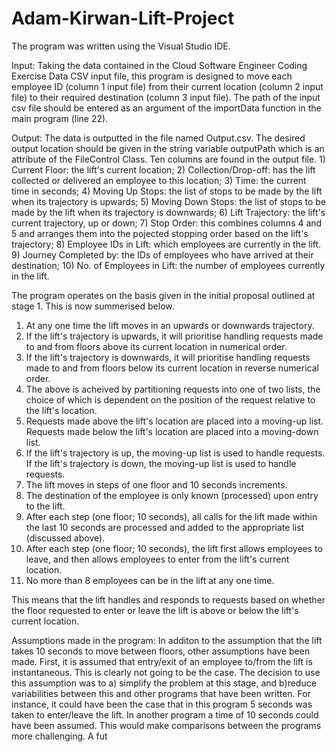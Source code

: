 # Adam-Kirwan-Lift-Project
The program was written using the Visual Studio IDE.

Input:
Taking the data contained in the Cloud Software Engineer Coding Exercise Data CSV input file, this program is designed to move each employee ID (column 1 input file) 
from their current location (column 2 input file) to their required destination (column 3 input file). The path of the input csv file should be entered as an argument
of the importData function in the main program (line 22). 

Output: 
The data is outputted in the file named Output.csv. The desired output location should be given in the string variable outputPath which is an attribute of the
FileControl
Class. Ten columns are found in the output file. 1) Current Floor: the lift's current location; 2) Collection/Drop-off: has the lift collected or delivered an
employee to this location; 3) Time: the current time in seconds; 4) Moving Up Stops: the list of stops to be made by the lift when its trajectory is upwards; 5) Moving
Down Stops: the list of stops to be made by the lift when its trajectory is downwards; 6) Lift Trajectory: the lift's current trajectory, up or down; 7) Stop Order:
this combines columns 4 and 5 and arranges them into the pojected stopping order based on the lift's trajectory; 8) Employee IDs in Lift: which employees are currently
in the lift. 9) Journey Completed by: the IDs of employees who have arrived at their destination; 10) No. of Employees in Lift: the number of employees currently
in the lift.

The program operates on the basis given in the initial proposal outlined at stage 1. This is now summerised below. 

1) At any one time the lift moves in an upwards or downwards trajectory.
2) If the lift's trajectory is upwards, it will prioritise handling requests made to and from floors above its current location in numerical order.
3) If the lift's trajectory is downwards, it will prioritise handling requests made to and from floors below its current location in reverse numerical order.
4) The above is acheived by partitioning requests into one of two lists, the choice of which is dependent on the position of the request relative to the lift's
location.
6) Requests made above the lift's location are placed into a moving-up list. Requests made below the lift's location are placed into a moving-down list.
7) If the lift's trajectory is up, the moving-up list is used to handle requests. If the lift's trajectory is down, the moving-up list is used to handle requests.
8) The lift moves in steps of one floor and 10 seconds increments.
9) The destination of the employee is only known (processed) upon entry to the lift.
10) After each step (one floor; 10 seconds), all calls for the lift made within the last 10 seconds are processed and added to the appropriate list (discussed above).
11) After each step (one floor; 10 seconds), the lift first allows employees to leave, and then allows employees to enter from the lift's current location.
12) No more than 8 employees can be in the lift at any one time.     

This means that the lift handles and responds to requests based on whether the floor requested to enter or leave the lift is above or below the lift's current
location. 


Assumptions made in the program:
In additon to the assumption that the lift takes 10 seconds to move between floors, other assumptions have been made. First, it is assumed that entry/exit of an
employee to/from the lift is instantaneous. This is clearly not going to be the case. The decision to use this assumption was to a) simplify the problem at this stage, 
and b)reduce variabilities between this and other programs that have been written. For instance, it could have been the case that in this program 5 seconds was taken 
to enter/leave the lift. In another program a time of 10 seconds could have been assumed. This would make comparisons between the programs more challenging. A fut  
